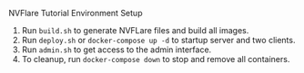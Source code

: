 NVFlare Tutorial Environment Setup

1. Run `build.sh` to generate NVFLare files and build all images.
2. Run `deploy.sh` or `docker-compose up -d` to startup server and two clients.
3. Run `admin.sh` to get access to the admin interface.
4. To cleanup, run `docker-compose down` to stop and remove all containers.
